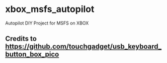 # xbox_msfs_autopilot
Autopilot DIY Project for MSFS on XBOX
## Credits to https://github.com/touchgadget/usb_keyboard_button_box_pico
